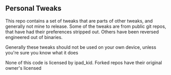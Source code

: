## Personal Tweaks

This repo contains a set of tweaks that are parts of other tweaks, and generally not mine to release. Some of the tweaks are from public git repos, that have had their preferences stripped out. Others have been reversed engineered out of binaries.

Generally these tweaks should not be used on your own device, unless you're sure you know what it does

None of this code is licensed by ipad_kid. Forked repos have their original owner's licensed
